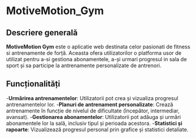 # MotiveMotion_Gym

## Descriere generală
**MotiveMotion Gym** este o aplicatie web destinata celor pasionati de fitness si antrenamente de forță. Aceasta ofera utilizatorilor o platforma usor de utilizat pentru a-si gestiona abonamentele, a-și urmari progresul in sala de sport și sa participe la antrenamente personalizate de antrenori.

## Funcționalități

-**Urmărirea antrenamentelor**: Utilizatorii pot crea și vizualiza progresul antrenamentelor lor.
-**Planuri de antrenament personalizate**: Crează antrenamente în funcție de nivelul de dificultate (începător, intermediar, avansat).
-**Gestionarea abonamentelor**: Utilizatorii pot adăuga și urmări abonamentele lor la sală, inclusiv tipul și perioada acestora.
-**Statistici și rapoarte**: Vizualizează progresul personal prin grafice și statistici detaliate.
